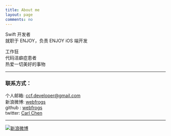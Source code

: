 ```yaml
---
title: About me
layout: page
comments: no
---
```


Swift 开发者    
就职于 ENJOY，负责 ENJOY iOS 端开发

工作狂    
代码洁癖症患者  	
热爱一切美好的事物

----

### 联系方式：        

个人邮箱: [ccf.developer@gmail.com](mailto:ccf.developer@gmail.com)     
新浪微博: [webfrogs](http://weibo.com/u/1713195262)	    
github : [webfrogs](https://github.com/webfrogs)        
twitter: [Carl Chen](https://twitter.com/CarlOnWeb)

----


[![新浪微博](http://service.t.sina.com.cn/widget/qmd/1713195262/f78fbcd2/1.png)](http://weibo.com/u/1713195262?s=6uyXnP)

